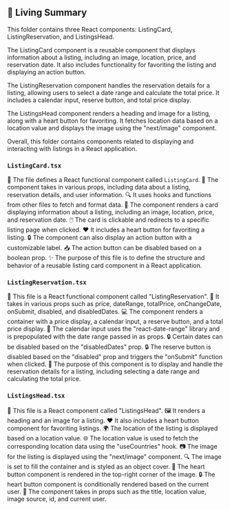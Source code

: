 

<!-- Living README Summary -->
## 🌳 Living Summary

This folder contains three React components: ListingCard, ListingReservation, and ListingsHead. 

The ListingCard component is a reusable component that displays information about a listing, including an image, location, price, and reservation date. It also includes functionality for favoriting the listing and displaying an action button.

The ListingReservation component handles the reservation details for a listing, allowing users to select a date range and calculate the total price. It includes a calendar input, reserve button, and total price display.

The ListingsHead component renders a heading and image for a listing, along with a heart button for favoriting. It fetches location data based on a location value and displays the image using the "next/image" component.

Overall, this folder contains components related to displaying and interacting with listings in a React application.


### `ListingCard.tsx`

📝 The file defines a React functional component called `ListingCard`.
🔗 The component takes in various props, including data about a listing, reservation details, and user information.
🔍 It uses hooks and functions from other files to fetch and format data.
🎨 The component renders a card displaying information about a listing, including an image, location, price, and reservation date.
🖱️ The card is clickable and redirects to a specific listing page when clicked.
❤️ It includes a heart button for favoriting a listing.
🔒 The component can also display an action button with a customizable label.
📥 The action button can be disabled based on a boolean prop.
✨ The purpose of this file is to define the structure and behavior of a reusable listing card component in a React application.


### `ListingReservation.tsx`

📝 This file is a React functional component called "ListingReservation".
🔄 It takes in various props such as price, dateRange, totalPrice, onChangeDate, onSubmit, disabled, and disabledDates.
💻 The component renders a container with a price display, a calendar input, a reserve button, and a total price display.
📅 The calendar input uses the "react-date-range" library and is prepopulated with the date range passed in as props.
🔒 Certain dates can be disabled based on the "disabledDates" prop.
🔒 The reserve button is disabled based on the "disabled" prop and triggers the "onSubmit" function when clicked.
📝 The purpose of this component is to display and handle the reservation details for a listing, including selecting a date range and calculating the total price.


### `ListingsHead.tsx`

📝 This file is a React component called "ListingsHead".
🖼️ It renders a heading and an image for a listing.
❤️ It also includes a heart button component for favoriting listings.
🌍 The location of the listing is displayed based on a location value.
🌐 The location value is used to fetch the corresponding location data using the "useCountries" hook.
📷 The image for the listing is displayed using the "next/image" component.
🔍 The image is set to fill the container and is styled as an object cover.
🖤 The heart button component is rendered in the top-right corner of the image.
🔒 The heart button component is conditionally rendered based on the current user.
📄 The component takes in props such as the title, location value, image source, id, and current user.

<!-- Living README Summary -->
